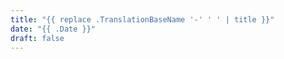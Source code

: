 ```yaml
---
title: "{{ replace .TranslationBaseName '-' ' ' | title }}"
date: "{{ .Date }}"
draft: false
---
```

